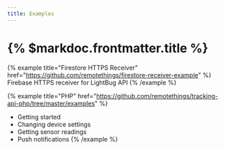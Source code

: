 ```yaml
---
title: Examples
---
```


# {% $markdoc.frontmatter.title %}

<!-- TODO generate from YAML? -->

{% example title="Firestore HTTPS Receiver" href="https://github.com/remotethings/firestore-receiver-example" %}
Firebase HTTPS receiver for LightBug API
{% /example %}

{% example title="PHP" href="https://github.com/remotethings/tracking-api-php/tree/master/examples" %}
 - Getting started
 - Changing device settings
 - Getting sensor readings
 - Push notifications
{% /example %}
